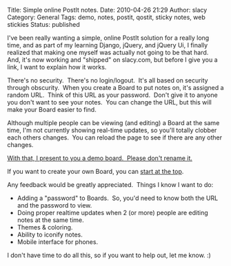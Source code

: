 Title: Simple online PostIt notes.
Date: 2010-04-26 21:29
Author: slacy
Category: General
Tags: demo, notes, postit, qostit, sticky notes, web stickies
Status: published

I've been really wanting a simple, online PostIt solution for a really
long time, and as part of my learning Django, jQuery, and jQuery Ui, I
finally realized that making one myself was actually not going to be
that hard.  And, it's now working and "shipped" on slacy.com, but before
I give you a link, I want to explain how it works.

There's no security.  There's no login/logout.  It's all based on
security through obscurity.  When you create a Board to put notes on,
it's assigned a random URL.  Think of this URL as your password.  Don't
give it to anyone you don't want to see your notes.  You can change the
URL, but this will make your Board easier to find.

Although multiple people can be viewing (and editing) a Board at the
same time, I'm not currently showing real-time updates, so you'll
totally clobber each others changes.  You can reload the page to see if
there are any other changes.

[With that, I present to you a demo board.  Please don't rename
it.](http://slacy.com/qostit/demo)

If you want to create your own Board, you can [start at the
top](http://slacy.com/qostit).

Any feedback would be greatly appreciated.  Things I know I want to do:

-   Adding a "password" to Boards.  So, you'd need to know both the URL
    and the password to view.
-   Doing proper realtime updates when 2 (or more) people are editing
    notes at the same time.
-   Themes & coloring.
-   Ability to iconify notes.
-   Mobile interface for phones.

I don't have time to do all this, so if you want to help out, let me
know. :)

